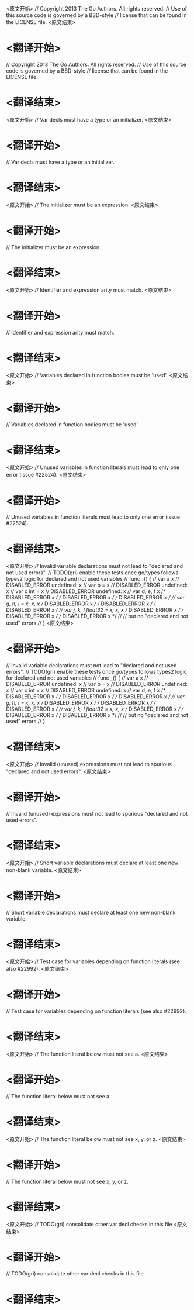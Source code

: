 
<原文开始>
// Copyright 2013 The Go Authors. All rights reserved.
// Use of this source code is governed by a BSD-style
// license that can be found in the LICENSE file.
<原文结束>

# <翻译开始>
// Copyright 2013 The Go Authors. All rights reserved.
// Use of this source code is governed by a BSD-style
// license that can be found in the LICENSE file.
# <翻译结束>


<原文开始>
// Var decls must have a type or an initializer.
<原文结束>

# <翻译开始>
// Var decls must have a type or an initializer.
# <翻译结束>


<原文开始>
// The initializer must be an expression.
<原文结束>

# <翻译开始>
// The initializer must be an expression.
# <翻译结束>


<原文开始>
// Identifier and expression arity must match.
<原文结束>

# <翻译开始>
// Identifier and expression arity must match.
# <翻译结束>


<原文开始>
// Variables declared in function bodies must be 'used'.
<原文结束>

# <翻译开始>
// Variables declared in function bodies must be 'used'.
# <翻译结束>


<原文开始>
// Unused variables in function literals must lead to only one error (issue #22524).
<原文结束>

# <翻译开始>
// Unused variables in function literals must lead to only one error (issue #22524).
# <翻译结束>


<原文开始>
// Invalid variable declarations must not lead to "declared and not used errors".
// TODO(gri) enable these tests once go/types follows types2 logic for declared and not used variables
// func _() {
//	var a x                        // DISABLED_ERROR undefined: x
//	var b = x                      // DISABLED_ERROR undefined: x
//	var c int = x                  // DISABLED_ERROR undefined: x
//	var d, e, f x                  /* DISABLED_ERROR x */ /* DISABLED_ERROR x */ /* DISABLED_ERROR x */
//	var g, h, i = x, x, x          /* DISABLED_ERROR x */ /* DISABLED_ERROR x */ /* DISABLED_ERROR x */
//	var j, k, l float32 = x, x, x  /* DISABLED_ERROR x */ /* DISABLED_ERROR x */ /* DISABLED_ERROR x */
//	// but no "declared and not used" errors
// }
<原文结束>

# <翻译开始>
// Invalid variable declarations must not lead to "declared and not used errors".
// TODO(gri) enable these tests once go/types follows types2 logic for declared and not used variables
// func _() {
//	var a x                        // DISABLED_ERROR undefined: x
//	var b = x                      // DISABLED_ERROR undefined: x
//	var c int = x                  // DISABLED_ERROR undefined: x
//	var d, e, f x                  /* DISABLED_ERROR x */ /* DISABLED_ERROR x */ /* DISABLED_ERROR x */
//	var g, h, i = x, x, x          /* DISABLED_ERROR x */ /* DISABLED_ERROR x */ /* DISABLED_ERROR x */
//	var j, k, l float32 = x, x, x  /* DISABLED_ERROR x */ /* DISABLED_ERROR x */ /* DISABLED_ERROR x */
//	// but no "declared and not used" errors
// }
# <翻译结束>


<原文开始>
// Invalid (unused) expressions must not lead to spurious "declared and not used errors".
<原文结束>

# <翻译开始>
// Invalid (unused) expressions must not lead to spurious "declared and not used errors".
# <翻译结束>


<原文开始>
// Short variable declarations must declare at least one new non-blank variable.
<原文结束>

# <翻译开始>
// Short variable declarations must declare at least one new non-blank variable.
# <翻译结束>


<原文开始>
// Test case for variables depending on function literals (see also #22992).
<原文结束>

# <翻译开始>
// Test case for variables depending on function literals (see also #22992).
# <翻译结束>


<原文开始>
// The function literal below must not see a.
<原文结束>

# <翻译开始>
// The function literal below must not see a.
# <翻译结束>


<原文开始>
// The function literal below must not see x, y, or z.
<原文结束>

# <翻译开始>
// The function literal below must not see x, y, or z.
# <翻译结束>


<原文开始>
// TODO(gri) consolidate other var decl checks in this file
<原文结束>

# <翻译开始>
// TODO(gri) consolidate other var decl checks in this file
# <翻译结束>

